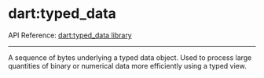# dart:typed_data

API Reference: [dart:typed_data library](https://api.dartlang.org/apidocs/channels/stable/dartdoc-viewer/dart-typed_data) 

---

A sequence of bytes underlying a typed data object.
Used to process large quantities of binary or numerical data
more efficiently using a typed view.
